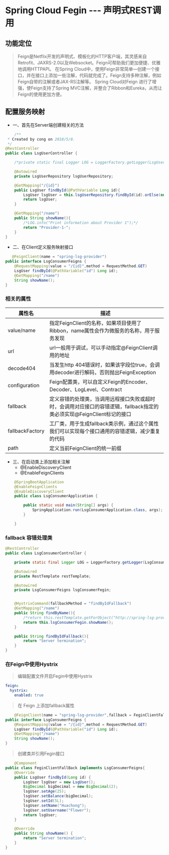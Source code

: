 # Spring Cloud Fegin --- 声明式REST调用

## 功能定位

>Feign是Netflix开发的声明式、模板化的HTTP客户端，其灵感来自Retrofit、JAXRS-2.0以及Websocket。Feign可帮助我们更加便捷、优雅地调用HTTPAPl。
>在Spring Cloud中，使用Feign非常简单—创建一个接口，并在接口上添加一些注解，代码就完成了。Feign支持多种注解，例如Feign自带的注解或者JAX-RS注解等。
>Spring Cloud对Feign 进行了增强，使Feign支持了Spring MVC注解，并整合了Ribbon和Eureka，从而让Feign的使用更加方便。

## 配置服务映射

- 一、首先在Server端创建相关的方法

````java
    /**
 * Created by cong on 2018/5/8.
 */
@RestController
public class LsgUserController {

    /*private static final Logger LOG = LoggerFactory.getLogger(LsgUserController.class);*/

    @Autowired
    private LsgUserRepository lsgUserRepository;

    @GetMapping("/{id}")
    public LsgUser findById(@PathVariable Long id){
        LsgUser lsgUser = this.lsgUserRepository.findById(id).orElse(null);
        return lsgUser;
    }

    @GetMapping("/name")
    public String showName(){
        /*LOG.info("Print information about Provider 1");*/
        return "Provider-1-";
    }
}
````

- 二、在Client定义服务映射接口

```java
   @FeignClient(name = "spring-lsg-provider")
public interface LsgConsumerFeigns {
    @RequestMapping(value = "/{id}",method = RequestMethod.GET)
    LsgUser findById(@PathVariable("id") Long id);
    @GetMapping("/name")
    String showName();
}
```

### 相关的属性

|属性名|描述|
|-----|---|
|value/name|指定FeignClient的名称，如果项目使用了Ribbon，name属性会作为微服务的名称，用于服务发现
|url|url一般用于调试，可以手动指定@FeignClient调用的地址|
|decode404|当发生http 404错误时，如果该字段位true，会调用decoder进行解码，否则抛出FeignException|
|configuration|Feign配置类，可以自定义Feign的Encoder、Decoder、LogLevel、Contract|
|fallback|定义容错的处理类，当调用远程接口失败或超时时，会调用对应接口的容错逻辑，fallback指定的类必须实现@FeignClient标记的接口|
|fallbackFactory|工厂类，用于生成fallback类示例，通过这个属性我们可以实现每个接口通用的容错逻辑，减少重复的代码|
|path|定义当前FeignClient的统一前缀|

- 三、在启动类上添加相关注解
  - @EnableDiscoveryClient
  - @EnableFeignClients

```java
    @SpringBootApplication
    @EnableFeignClients
    @EnableDiscoveryClient
    public class LsgConsumerApplication {

        public static void main(String[] args) {
            SpringApplication.run(LsgConsumerApplication.class, args);
        }

    }
```

### fallback 容错处理类

```java
@RestController
public class LsgConsumerController {

    private static final Logger LOG = LoggerFactory.getLogger(LsgConsumerController.class);

    @Autowired
    private RestTemplate restTemplate;

    @Autowired
    private LsgConsumerFeigns lsgConsumerFegin;


    @HystrixCommand(fallbackMethod = "findByIdFallback")
    @GetMapping("/name")
    public String findByName(){
        /*return this.restTemplate.getForObject("http://spring-lsg-provider/name",String.class);*/
        return this.lsgConsumerFegin.showName();
    }

    public String findByIdFallback(){
        return "Server termination";
    }
}
```

### 在Feign中使用Hystrix

>编辑配置文件开启Fegin中使用Hystrix

```yml
feign:
  hystrix:
    enabled: true
```

>在 Feign 上添加fallback属性

```java
    @FeignClient(name = "spring-lsg-provider",fallback = FeginClientFallBack.class)
public interface LsgConsumerFeigns {
    @RequestMapping(value = "/{id}",method = RequestMethod.GET)
    LsgUser findById(@PathVariable("id") Long id);
    @GetMapping("/name")
    String showName();
}
```

>创建类并引用Fegin接口

```java
    @Component
public class FeginClientFallBack implements LsgConsumerFeigns{
    @Override
    public LsgUser findById(Long id) {
        LsgUser lsgUser = new LsgUser();
        BigDecimal bigDecimal = new BigDecimal(2);
        lsgUser.setAge(25);
        lsgUser.setBalance(bigDecimal);
        lsgUser.setId(5L);
        lsgUser.setName("Huachong");
        lsgUser.setUsername("Flower");
        return lsgUser;
    }

    @Override
    public String showName() {
        return "Server termination";
    }
}
```
